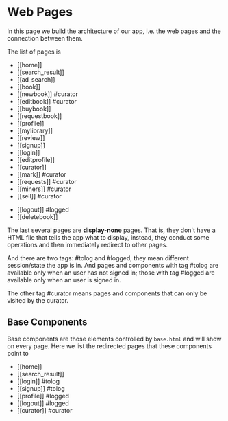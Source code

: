 # Web Pages

In this page we build the architecture of our app, i.e. the web pages and the connection between them.

The list of pages is

* [[home]]
* [[search_result]]
* [[ad_search]]
* [[book]]
* [[newbook]] #curator 
* [[editbook]] #curator 
* [[buybook]]
* [[requestbook]]
* [[profile]]
* [[mylibrary]]
* [[review]]
* [[signup]]
* [[login]]
* [[editprofile]]
* [[curator]]
* [[mark]] #curator
* [[requests]] #curator 
* [[miners]] #curator
* [[sell]] #curator

<!-- display-none pages -->

* [[logout]] #logged
* [[deletebook]]

The last several pages are **display-none** pages. That is, they don't have a HTML file that tells the app what to display, instead, they conduct some operations and then immediately redirect to other pages.

And there are two tags: #tolog and #logged, they mean different session/state the app is in. And pages and components with tag #tolog are available only when an user has not signed in; those with tag #logged are available only when an user is signed in.

The other tag #curator means pages and components that can only be visited by the curator.

## Base Components

Base components are those elements controlled by `base.html` and will show on every page. Here we list the redirected pages that these components point to

* [[home]]
* [[search_result]]
* [[login]] #tolog
* [[signup]] #tolog 
* [[profile]] #logged
* [[logout]] #logged
* [[curator]] #curator 